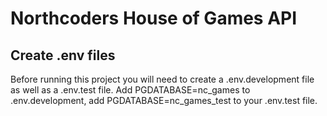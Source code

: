 # Northcoders House of Games API

## Create .env files

Before running this project you will need to create a .env.development file as well as a .env.test file. Add PGDATABASE=nc_games to .env.development, add PGDATABASE=nc_games_test to your .env.test file.